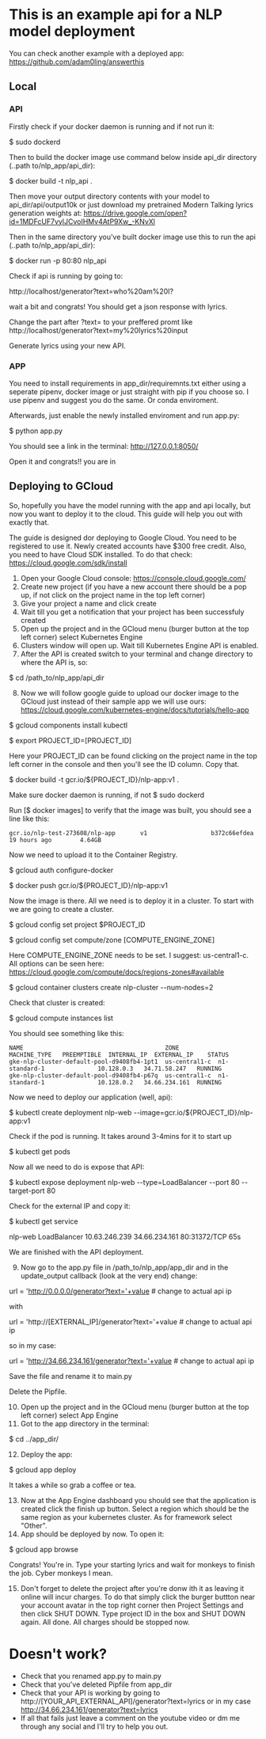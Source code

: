 # This is an example api for a NLP model deployment

You can check another example with a deployed app: https://github.com/adam0ling/answerthis

## Local

### API


Firstly check if your docker daemon is running and if not run it:

$ sudo dockerd

Then to build the docker image use command below inside api_dir directory (..path to/nlp_app/api_dir):

$ docker build -t nlp_api .

Then move your output directory contents with your model to api_dir/api/output10k or just download my pretrained Modern Talking lyrics generation weights at: https://drive.google.com/open?id=1MDFcUF7vylJCvoIHMv4AtP9Xw_-KNvXl

Then in the same directory you've built docker image use this to run the api (..path to/nlp_app/api_dir):

$ docker run -p 80:80 nlp_api

Check if api is running by going to:

http://localhost/generator?text=who%20am%20I?

wait a bit and congrats! You should get a json response with lyrics.

Change the part after ?text= to your preffered promt like http://localhost/generator?text=my%20lyrics%20input

Generate lyrics using your new API.

### APP

You need to install requirements in app_dir/requiremnts.txt either using a seperate pipenv, docker image or just straight with pip if you choose so. I use pipenv and suggest you do the same. Or conda enviroment.

Afterwards, just enable the newly installed enviroment and run app.py:

$ python app.py

You should see a link in the terminal: http://127.0.0.1:8050/

Open it and congrats!! you are in



## Deploying to GCloud

So, hopefully you have the model running with the app and api locally, but now you want to deploy it to the cloud. This guide will help you out with exactly that.

The guide is designed dor deploying to Google Cloud. You need to be registered to use it. Newly created accounts have $300 free credit. Also, you need to have Cloud SDK installed. To do that check: https://cloud.google.com/sdk/install 

1. Open your Google Cloud console: https://console.cloud.google.com/
2. Create new project (if you have a new account there should be a pop up, if not click on the project name in the top left corner)
3. Give your project a name and click create
4. Wait till you get a notification that your project has been successfuly created
5. Open up the project and in the GCloud menu (burger button at the top left corner) select Kubernetes Engine
6. Clusters window will open up. Wait till Kubernetes Engine API is enabled.
7. After the API is created switch to your terminal and change directory to where the API is, so:

$ cd /path_to/nlp_app/api_dir

8. Now we will follow google guide to upload our docker image to the GCloud just instead of their sample app we will use ours: https://cloud.google.com/kubernetes-engine/docs/tutorials/hello-app

$ gcloud components install kubectl

$ export PROJECT_ID=[PROJECT_ID]

Here your PROJECT_ID can be found clicking on the project name in the top left corner in the console and then you'll see the ID column. Copy that.

$ docker build -t gcr.io/${PROJECT_ID}/nlp-app:v1 .

Make sure docker daemon is running, if not $ sudo dockerd

Run [$ docker images] to verify that the image was built, you should see a line like this:

    gcr.io/nlp-test-273608/nlp-app       v1                  b372c66efdea        19 hours ago        4.64GB

Now we need to upload it to the Container Registry.

$ gcloud auth configure-docker

$ docker push gcr.io/${PROJECT_ID}/nlp-app:v1

Now the image is there. All we need is to deploy it in a cluster. To start with we are going to create a cluster.

$ gcloud config set project $PROJECT_ID

$ gcloud config set compute/zone [COMPUTE_ENGINE_ZONE] 

Here COMPUTE_ENGINE_ZONE needs to be set. I suggest: us-central1-c. All options can be seen here: https://cloud.google.com/compute/docs/regions-zones#available

$ gcloud container clusters create nlp-cluster --num-nodes=2

Check that cluster is created:

$ gcloud compute instances list

You should see something like this:

    NAME                                        ZONE           MACHINE_TYPE   PREEMPTIBLE  INTERNAL_IP  EXTERNAL_IP    STATUS
    gke-nlp-cluster-default-pool-d9408fb4-1pt1  us-central1-c  n1-standard-1               10.128.0.3   34.71.58.247   RUNNING
    gke-nlp-cluster-default-pool-d9408fb4-p67q  us-central1-c  n1-standard-1               10.128.0.2   34.66.234.161  RUNNING

Now we need to deploy our application (well, api):

$ kubectl create deployment nlp-web --image=gcr.io/${PROJECT_ID}/nlp-app:v1

Check if the pod is running. It takes around 3-4mins for it to start up

$ kubectl get pods

Now all we need to do is expose that API:

$ kubectl expose deployment nlp-web --type=LoadBalancer --port 80 --target-port 80

Check for the external IP and copy it:

$ kubectl get service

nlp-web      LoadBalancer   10.63.246.239   34.66.234.161   80:31372/TCP   65s

We are finished with the API deployment.

9. Now go to the app.py file in /path_to/nlp_app/app_dir and in the update_output callback (look at the very end) change:

url = 'http://0.0.0.0/generator?text='+value  # change to actual api ip

with

url = 'http://[EXTERNAL_IP]/generator?text='+value  # change to actual api ip

so in my case:

url = 'http://34.66.234.161/generator?text='+value  # change to actual api ip

Save the file and rename it to main.py

Delete the Pipfile.

10. Open up the project and in the GCloud menu (burger button at the top left corner) select App Engine
11. Got to the app directory in the terminal: 

$ cd ../app_dir/

12. Deploy the app:

$ gcloud app deploy

It takes a while so grab a coffee or tea.

13. Now at the App Engine dashboard you should see that the application is created click the finish up button. Select a region which should be the same region as your kubernetes cluster. As for framework select "Other".
14. App should be deployed by now. To open it:

$ gcloud app browse

Congrats! You're in. Type your starting lyrics and wait for monkeys to finish the job. Cyber monkeys I mean.

15. Don't forget to delete the project after you're donw ith it as leaving it online will incur charges. To do that simply click the burger buttton near your account avatar in the top right corner then Project Settings and then click SHUT DOWN. Type project ID in the box and SHUT DOWN again. All done. All charges should be stopped now.

# Doesn't work?

* Check that you renamed app.py to main.py
* Check that you've deleted Pipfile from app_dir
* Check that your API is working by going to http://[YOUR_API_EXTERNAL_API]/generator?text=lyrics or in my case http://34.66.234.161/generator?text=lyrics
* If all that fails just leave a comment on the youtube video or dm me through any social and I'll try to help you out.

